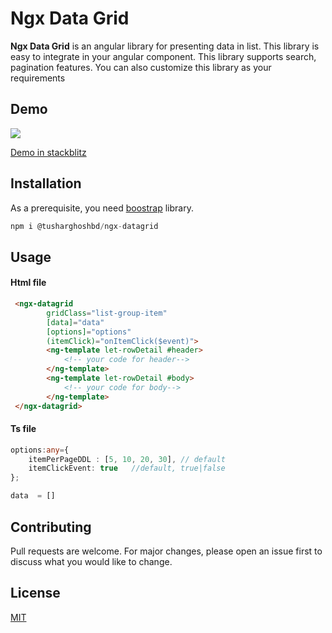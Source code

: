 # Ngx Data Grid

**Ngx Data Grid** is an angular library for presenting data in list. This library is easy to integrate in your angular component. This library supports search, pagination features. You can also customize this library as your requirements

## Demo
![](https://media1.giphy.com/media/PjOmTZRwIyGCH8jzvI/giphy.gif)

[Demo in stackblitz](https://stackblitz.com/edit/ngx-datagrid?file=src/app/app.component.ts)

## Installation

As a prerequisite, you need [boostrap](https://getbootstrap.com/) library.

```ts
npm i @tusharghoshbd/ngx-datagrid
```



## Usage

#### Html file
```html
 <ngx-datagrid 
        gridClass="list-group-item"
        [data]="data"
        [options]="options"
        (itemClick)="onItemClick($event)"> 
        <ng-template let-rowDetail #header>
            <!-- your code for header-->
        </ng-template>
        <ng-template let-rowDetail #body>
            <!-- your code for body-->
        </ng-template>
 </ngx-datagrid>
```

#### Ts file
```ts
options:any={
    itemPerPageDDL : [5, 10, 20, 30], // default
    itemClickEvent: true   //default, true|false
};

data  = []
```

## Contributing
Pull requests are welcome. For major changes, please open an issue first to discuss what you would like to change.



## License
[MIT](https://choosealicense.com/licenses/mit/)